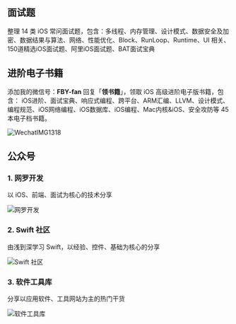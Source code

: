 ## 面试题
整理 14 类 iOS 常问面试题，包含：多线程、内存管理、设计模式、数据安全及加密、数据结果与算法、网络、性能优化、Block、RunLoop、Runtime、UI 相关、150道精选iOS面试题、阿里iOS面试题、BAT面试宝典

## 进阶电子书籍

添加我的微信号：**FBY-fan** 回复「**领书籍**」，领取 iOS 高级进阶电子版书籍，包含：
iOS进阶、面试宝典、响应式编程、跨平台、ARM汇编、LLVM、设计模式、编程规范、iOS网络编程、iOS数据库、iOS编程、Mac内核&iOS、安全攻防等 45 本电子档书籍。

![WechatIMG1318](https://user-images.githubusercontent.com/24238160/116524999-a6509c80-a90a-11eb-8f94-9ba9db3ab0cf.jpeg)

## 公众号

### 1. 网罗开发

以 iOS、前端、面试为核心的技术分享

![网罗开发](https://user-images.githubusercontent.com/24238160/116522704-11e53a80-a908-11eb-9840-1d11c28380b5.jpg)

### 2. Swift 社区

由浅到深学习 Swift，以经验、控件、基础为核心的分享

![Swift 社区](https://user-images.githubusercontent.com/24238160/116523345-b9626d00-a908-11eb-960c-660ced1ebee9.jpg)

### 3. 软件工具库

分享以应用软件、工具网站为主的热门干货

![软件工具库](https://user-images.githubusercontent.com/24238160/116523554-f0d11980-a908-11eb-8ee8-a587555d8ce1.jpg)
